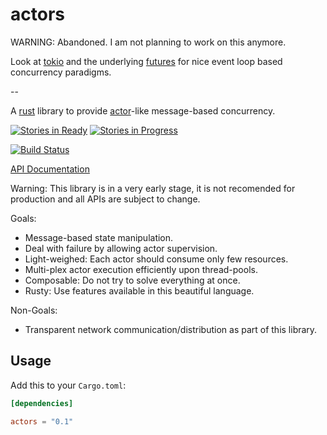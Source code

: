 actors
======

WARNING: Abandoned. I am not planning to work on this anymore.

Look at [tokio](https://github.com/tokio-rs/tokio) and
the underlying [futures](https://github.com/alexcrichton/futures-rs)
for nice event loop based concurrency paradigms.

--

A [rust](http://www.rust-lang.org/) library to provide 
[actor](http://en.wikipedia.org/wiki/Actor_model)-like message-based concurrency.
 
[![Stories in Ready](https://badge.waffle.io/kolloch/actors.png?label=ready&title=Stories%20Ready)](https://waffle.io/kolloch/actors)
[![Stories in Progress](https://badge.waffle.io/kolloch/actors.png?label=in%20progress&title=Stories%20In%20Progress)](https://waffle.io/kolloch/actors)

[![Build Status](https://travis-ci.org/kolloch/actors.svg?branch=master)](https://travis-ci.org/kolloch/actors)

[API Documentation](https://kolloch.github.io/actors/doc/actors/index.html)

Warning: This library is in a very early stage, it is not recomended for production 
and all APIs are subject to change.

Goals:

* Message-based state manipulation.
* Deal with failure by allowing actor supervision.
* Light-weighed: Each actor should consume only few resources.
* Multi-plex actor execution efficiently upon thread-pools.
* Composable: Do not try to solve everything at once.
* Rusty: Use features available in this beautiful language.

Non-Goals:

* Transparent network communication/distribution as part of this
  library.

## Usage

Add this to your `Cargo.toml`:

```toml
[dependencies]

actors = "0.1"
```
